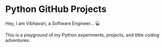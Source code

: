 # Python GitHub Projects
 Hey, I am Vibhavari, a Software Engineer... 💻 

 This is a playground of my Python experiments, projects, and little coding adventures.
